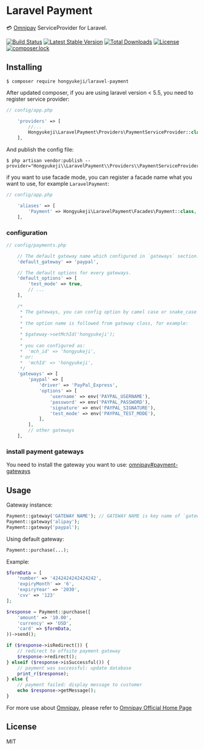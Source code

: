 # Laravel Payment

:credit_card: [Omnipay](https://github.com/thephpleague/omnipay) ServiceProvider for Laravel.

[![Build Status](https://travis-ci.org/hongyukeji/laravel-payment.svg?branch=master)](https://travis-ci.org/hongyukeji/laravel-payment)
[![Latest Stable Version](https://poser.pugx.org/hongyukeji/laravel-payment/v/stable)](https://packagist.org/packages/hongyukeji/laravel-payment)
[![Total Downloads](https://poser.pugx.org/hongyukeji/laravel-payment/downloads)](https://packagist.org/packages/hongyukeji/laravel-payment)
[![License](https://poser.pugx.org/hongyukeji/laravel-payment/license)](https://packagist.org/packages/hongyukeji/laravel-payment)
[![composer.lock](https://poser.pugx.org/hongyukeji/laravel-payment/composerlock)](https://packagist.org/packages/hongyukeji/laravel-payment)

## Installing

```shell
$ composer require hongyukeji/laravel-payment
```

After updated composer, if you are using laravel version < 5.5, you need to register service provider: 

```php
// config/app.php

    'providers' => [
        //...
        Hongyukeji\LaravelPayment\Providers\PaymentServiceProvider::class,
    ],
```

And publish the config file: 

```shell
$ php artisan vendor:publish --provider="Hongyukeji\\LaravelPayment\\Providers\\PaymentServiceProvider"
```

if you want to use facade mode, you can register a facade name what you want to use, for example `LaravelPayment`:

```php
// config/app.php

    'aliases' => [
        'Payment' => Hongyukeji\LaravelPayment\Facades\Payment::class, // This is default in laravel 5.5
    ],
```

### configuration 

```php
// config/payments.php

    // The default gateway name which configured in `gateways` section.
    'default_gateway' => 'paypal',

    // The default options for every gateways.
    'default_options' => [
        'test_mode' => true,
        // ...
    ],

    /*
     * The gateways, you can config option by camel case or snake_case name.
     *
     * the option name is followed from gateway class, for example:
     *
     * $gateway->setMchId('hongyukeji');
     *
     * you can configured as:
     *  'mch_id' => 'hongyukeji',
     * or:
     *  'mchId' => 'hongyukeji',
     */
    'gateways' => [
        'paypal' => [
            'driver' => 'PayPal_Express',
            'options' => [
                'username' => env('PAYPAL_USERNAME'),
                'password' => env('PAYPAL_PASSWORD'),
                'signature' => env('PAYPAL_SIGNATURE'),
                'test_mode' => env('PAYPAL_TEST_MODE'),
            ],
        ],
        // other gateways
    ],
```

### install payment gateways

You need to install the gateway you want to use: [omnipay#payment-gateways](https://github.com/thephpleague/omnipay#payment-gateways)

## Usage

Gateway instance:

```php
Payment::gateway('GATEWAY NAME'); // GATEWAY NAME is key name of `gateways` configuration.
Payment::gateway('alipay');
Payment::gateway('paypal');
```

Using default gateway:

```php
Payment::purchase(...);
```

Example:

```php
$formData = [
    'number' => '4242424242424242', 
    'expiryMonth' => '6', 
    'expiryYear' => '2030', 
    'cvv' => '123'
];

$response = Payment::purchase([
    'amount' => '10.00', 
    'currency' => 'USD', 
    'card' => $formData,
))->send();

if ($response->isRedirect()) {
    // redirect to offsite payment gateway
    $response->redirect();
} elseif ($response->isSuccessful()) {
    // payment was successful: update database
    print_r($response);
} else {
    // payment failed: display message to customer
    echo $response->getMessage();
}
```

For more use about [Omnipay](https://github.com/omnipay/omnipay), please refer to [Omnipay Official Home Page](http://omnipay.thephpleague.com/)

## License

MIT
